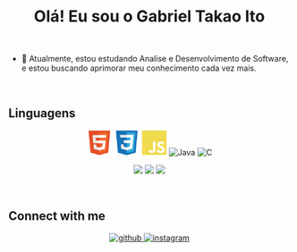 # <div align="center">Olá! Eu sou o Gabriel Takao Ito </div>  

<br/>

- 🎯 Atualmente, estou estudando Analise e Desenvolvimento de Software, e estou buscando aprimorar meu conhecimento cada vez mais.

<br/>

## Linguagens
<div align="center">
  <img height="45" width="45" src="https://raw.githubusercontent.com/devicons/devicon/master/icons/html5/html5-original.svg" alt="HTML5" title="HTML5"/>
  <img height="45" width="45" src="https://raw.githubusercontent.com/devicons/devicon/master/icons/css3/css3-original.svg" alt="CSS3" title="CSS3"/>
  <img height="45" width="45" src="https://raw.githubusercontent.com/devicons/devicon/master/icons/javascript/javascript-plain.svg" alt="JavaScript" title="JavaScript"/>
  <img height="50" width="50" src="https://cdn.jsdelivr.net/gh/devicons/devicon@latest/icons/java/java-original.svg" alt="Java" title="Java"/>
  <img height="45" width="45" src="https://cdn.jsdelivr.net/gh/devicons/devicon@latest/icons/c/c-original.svg" alt="C" title="C" />
    
</div>
  
<p align="center">
  <img height="50%" width="auto" src ="https://github-readme-stats.vercel.app/api?username=Gabrie1Tk&show_icons=true&count_private=true&theme=monokai&hide_border=true&hide=issues,contribs&bg_color=00000000">
  <img height="50%" width="auto" src ="https://github-readme-stats.vercel.app/api/top-langs/?username=Gabrie1Tk&layout=compact&hide_border=true&theme=transparent&bg_color=00000000&langs_count=6&hide=jupyter%20notebook,tex,css,php&exclude_repo=Pacman-AI">
  <img src ="https://github-readme-streak-stats.herokuapp.com?user=Gabrie1Tk&theme=moltack&hide_border=true&background=FFFFFF00">
  <br>
</p>
<br/>

## Connect with me  
<div align="center">
<a href="https://github.com/Gabrie1Tk" target="_blank">
<img src=https://img.shields.io/badge/github-%2324292e.svg?&style=for-the-badge&logo=github&logoColor=white alt=github style="margin-bottom: 5px;" />
</a>
<a href="https://www.instagram.com/zizaltk_/" target="_blank">
<img src=https://img.shields.io/badge/instagram-%23000000.svg?&style=for-the-badge&logo=instagram&logoColor=white alt=instagram style="margin-bottom: 5px;" />
</a>  
</div>  
